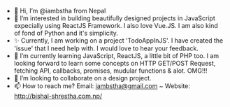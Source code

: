 - 👋 Hi, I’m @iambstha from Nepal
- 👀 I’m interested in building beautifully designed projects in JavaScript expecially using ReactJS Framework. I also love Vue.JS. I am also kind of fond of Python and it's simplicity.
- ✨ Currently, I am working on a project 'TodoAppInJS'. I have created the 'issue' that I need help with. I would love to hear your feedback.
- 🌱 I’m currently learning JavaScript, ReactJS, a little bit of PHP too. I am looking forward to learn some concepts on HTTP GET/POST Request, fetching API, callbacks, promises, mudular functions & alot. OMG!!!
- 💞️ I’m looking to collaborate on a design project.
- 📫 How to reach me? Email: iambstha@gmail.com ~ Website: http://bishal-shrestha.com.np/

<!---
iambstha/iambstha is a ✨ special ✨ repository because its `README.md` (this file) appears on your GitHub profile.
You can click the Preview link to take a look at your changes.
--->
